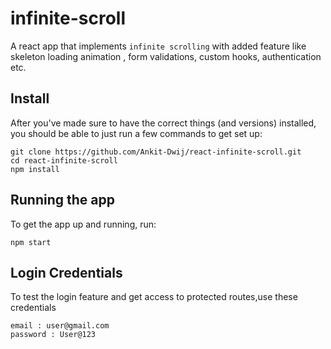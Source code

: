 # infinite-scroll

A react app that implements `infinite scrolling` with added feature like skeleton loading animation , form validations, custom hooks, authentication etc.

## Install

After you've made sure to have the correct things (and versions) installed, you
should be able to just run a few commands to get set up:

```shell
git clone https://github.com/Ankit-Dwij/react-infinite-scroll.git
cd react-infinite-scroll
npm install
```

## Running the app

To get the app up and running, run:

```shell
npm start
```

## Login Credentials

To test the login feature and get access to protected routes,use these credentials

```shell
email : user@gmail.com
password : User@123
```
